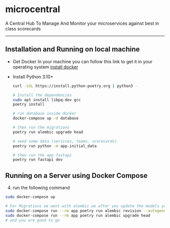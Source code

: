 # microcentral

A Central Hub To Manage And Monitor your microservices against best in class scorecards 

---

## Installation and Running on local machine

- Get Docker In your machine you can follow this link to get it in your operating system [install docker](https://docs.docker.com/engine/install/)
- Install Python 3.10+


    ```bash
    curl -sSL https://install.python-poetry.org | python3 -

    # Install the dependencies
    sudo apt install libpq-dev gcc
    poetry install

    # run database inside docker 
    docker-compose up -d database

    # then run the migrations
    poetry run alembic upgrade head

    # seed some data (services, teams, scorecards)
    poetry run python -m app.initial_data

    # then run the app fastapi
    poetry run fastapi dev
    
    ```



## Running on a Server using Docker Compose

4. run the following command

```bash
sudo docker-compose up

# For Migrations we went with alembic we after you update the models you need to run theses commands
sudo docker-compose run --rm app poetry run alembic revision --autogenerate -m "$message"
sudo docker-compose run --rm app poetry run alembic upgrade head
# and you are good to go
```
